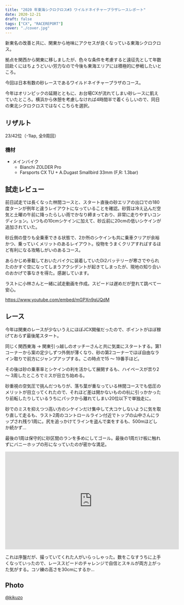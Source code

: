 ```yaml
---
title: "2020 年東海シクロクロス#3 ワイルドネイチャープラザレースレポート"
date: 2020-12-21
draft: false
tags: ["CX", "RACEREPORT"]
cover: "./cover.jpg"
---
```


新東名の改善と共に、関東から地味にアクセスが良くなっている東海シクロクロス。

拠点を関西から関東に移しましたが、色々な条件を考慮すると遠征先として年数回赴くにはちょうどいい労力なので今後も東海エリアには積極的に参戦したいところ。

今回は日本有数の砂レースであるワイルドネイチャープラザのコース。

今年はオリンピックの延期とともに、お台場CXが流れてしまい砂レースに飢えていたところ。横浜から休憩を考慮しなければ4時間半で着くらしいので、同日の東北シクロクロスではなくこちらを選択。

## リザルト

23/42位（-1lap, 全9周回）

### 機材

- メインバイク
  - Bianchi ZOLDER Pro
  - Farsports CX TU + A.Dugast Smallbird 33mm (F,R: 1.3bar)

## 試走レビュー

前日試走では長くなった林間コースと、スタート直後の砂エリアの出口での180度ターンが例年と違うレイアウトになっていることを確認。砂質は冷え込んだ空気と土曜の午前に降ったらしい雨でかなり締まっており、非常に走りやすいコンディション。いつもの10cmシケインに加えて、砂丘前に20cmの低いシケインが追加されていた。

砂丘側の登りも全乗車できる状態で、2か所のシケインも共に乗車クリアが余裕かつ、乗っていくメリットのあるレイアウト。役物をうまくクリアすればするほど有利になる攻略しがいのあるコース。

あらかじめ車載しておいたバイクに装着していたDi2バッテリーが寒さでやられたのかすぐ空になってしまうアクシデントが起きてしまったが、現地の知り合いのおかげで事なきを得た。感謝しています。

ラストに小林さんと一緒に試走動画を作成。スピードは遅めだが登れて跳べて一安心。

https://www.youtube.com/embed/mGPXn9qUQdM

## レース

今年は関東のレースが少ないうえにほぼJCX開催だったので、ポイントがほぼ稼げておらず最後尾スタート。

同じく関西東海 → 関東引っ越しのオッチーさんと共に気楽にスタートする。第1コーナーから案の定少しずつ外側が薄くなり、砂の第2コーナーでほぼ自由なライン取りで前方にジャンプアップする。この時点で15 ～ 19番手ほど。

その後は砂の乗車率とシケインの利を活かして展開するも、ハイペースが祟り2 ～ 3周したところでミスが目立ち始める。

砂重視の空気圧で挑んだつもりが、落ち葉が重なっている林間コースでも低圧のメリットが目立ってくれたので、それほど差は開かないものの杭に引っかかったり前転したりしているうちにパックから離れてしまい20位以下で単独走に。

砂でのミスを抑えつつ高い方のシケインだけ集中して大コケしないように気を取り直して走るも、ラスト2周のコントロールライン付近でトップの山中さんにラップされ残り1周に。尻を追っかけてラインを盗んで楽をするも、500mほどしか続かず…

最後の1周は保守的に砂区間のランを多めにしてゴール。最後の1周だけ板に触れずにバニーホップの形になっていたのが密かな満足。

<iframe width="560" height="315" src="https://www.youtube.com/embed/BCipQMhY_Kk?t=1059" title="YouTube video player" frameborder="0" allow="accelerometer; autoplay; clipboard-write; encrypted-media; gyroscope; picture-in-picture" allowfullscreen></iframe>

これは序盤だが、撮っていてくれた人がいらっしゃった。数をこなすうちに上手くなっていったので、レーススピードのチャレンジで自信とスキルが両方上がった気がする。コソ練の高さを30cmにするか…

## Photo

[@kikuzo](https://twitter.com/ratsCRZ)
